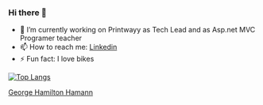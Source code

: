 ### Hi there 👋

<!--
**drhamann/drhamann** is a ✨ _special_ ✨ repository because its `README.md` (this file) appears on your GitHub profile.
-->

- 🔭 I’m currently working on Printwayy as Tech Lead and as Asp.net MVC Programer teacher
- 📫 How to reach me: [Linkedin](https://www.linkedin.com/in/george-hamilton-hamann-39b53141/)
- ⚡ Fun fact: I love bikes


[![Top Langs](https://github-readme-stats.vercel.app/api/top-langs/?username=drhamann)](https://github.com/drhamann/github-readme-stats)

<div class="badge-base LI-profile-badge" data-locale="en_US" data-size="medium" data-theme="dark" data-type="VERTICAL" data-vanity="george-hamilton-hamann-39b53141" data-version="v1"><a class="badge-base__link LI-simple-link" href="https://br.linkedin.com/in/george-hamilton-hamann-39b53141?trk=profile-badge">George Hamilton Hamann</a></div>
              
